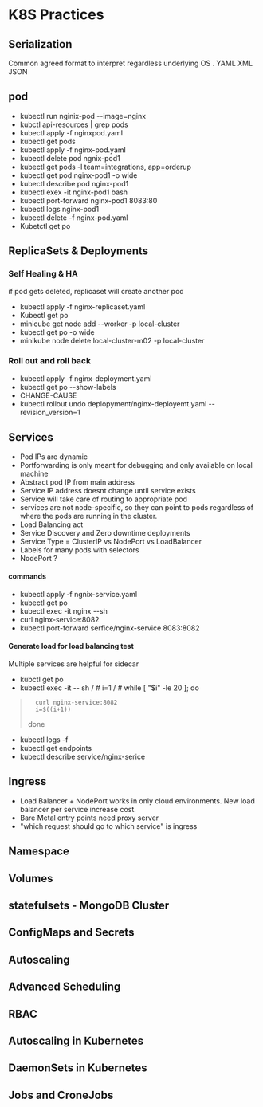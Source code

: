 # K8S Practices

## Serialization
Common agreed format to interpret regardless underlying OS . 
YAML
XML
JSON

## pod

-  kubectl run nginix-pod --image=nginx
- kubctl api-resources | grep pods
- kubectl apply -f nginxpod.yaml
- kubectl get pods
- kubectl apply -f nginx-pod.yaml
- kubectl delete pod ngnix-pod1
- kubectl get pods -l team=integrations, app=orderup
- kubectl get pod nginx-pod1 -o wide
- kubectl describe pod nginx-pod1
- kubectl exex -it nginx-pod1 bash 
- kubectl port-forward nginx-pod1 8083:80
- kubectl logs nginx-pod1
- kubectl delete -f nginx-pod.yaml
- Kubetctl get po

## ReplicaSets & Deployments
### Self Healing & HA 
 if pod gets deleted, replicaset will create another pod

- kubectl apply -f nginx-replicaset.yaml
- Kubectl get po
- minicube  get node add --worker -p local-cluster
- kubectl get po -o wide
- minikube node delete local-cluster-m02 -p local-cluster

### Roll out and roll back
- kubectl apply -f nginx-deployment.yaml
- kubectl get po --show-labels
- CHANGE-CAUSE
- kubectl rollout undo deplopyment/nginx-deployemt.yaml --revision_version=1

## Services

- Pod IPs are dynamic
- Portforwarding is only meant for debugging and only available on local machine
- Abstract pod IP from main address
- Service IP address doesnt change until service exists
- Service will take care of routing to appropriate pod
- services are not node-specific, so they can point to pods regardless of where the pods are running in the cluster. 
- Load Balancing act
- Service Discovery and Zero downtime deployments
- Service Type = ClusterIP vs NodePort vs LoadBalancer
- Labels for many pods with selectors 
- NodePort ? 


#### commands
- kubectl apply -f ngnix-service.yaml
- kubectl get po
- kubectl exec -it nginx <podname> --sh
- curl nginx-service:8082
- kubectl port-forward serfice/nginx-service 8083:8082

#### Generate load for load balancing test
Multiple services are helpful  for sidecar

- kubctl get po
- kubectl exec -it <podname> -- sh 
/ # i=1
/ # while [ "$i" -le 20 ]; do
>       curl nginx-service:8082
>       i=$((i+1))
> done

- kubectl logs <podname> -f
- kubectl get endpoints
- kubectl describe service/nginx-serice


## Ingress
- Load Balancer + NodePort works in only cloud environments. New load balancer per service increase cost. 
- Bare Metal entry points need proxy server 
- "which request should go to which service" is ingress

## Namespace


## Volumes


## statefulsets - MongoDB Cluster


## ConfigMaps and Secrets


## Autoscaling


## Advanced Scheduling


## RBAC

## Autoscaling in Kubernetes


## DaemonSets in Kubernetes


## Jobs and CroneJobs